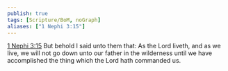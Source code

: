 ```yaml
---
publish: true
tags: [Scripture/BoM, noGraph]
aliases: ["1 Nephi 3:15"]
---
```

[1 Nephi 3:15](https://churchofjesuschrist.org/study/scriptures/bofm/1-ne/3?lang=eng&id=p15#p15) But behold I said unto them that: As the Lord liveth, and as we live, we will not go down unto our father in the wilderness until we have accomplished the thing which the Lord hath commanded us.
